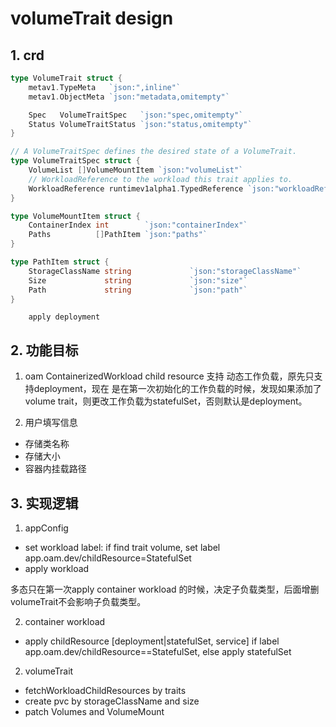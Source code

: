 # volumeTrait design

## 1. crd
```go
type VolumeTrait struct {
	metav1.TypeMeta   `json:",inline"`
	metav1.ObjectMeta `json:"metadata,omitempty"`

	Spec   VolumeTraitSpec   `json:"spec,omitempty"`
	Status VolumeTraitStatus `json:"status,omitempty"`
}

// A VolumeTraitSpec defines the desired state of a VolumeTrait.
type VolumeTraitSpec struct {
	VolumeList []VolumeMountItem `json:"volumeList"`
	// WorkloadReference to the workload this trait applies to.
	WorkloadReference runtimev1alpha1.TypedReference `json:"workloadRef"`
}

type VolumeMountItem struct {
	ContainerIndex int        `json:"containerIndex"`
	Paths          []PathItem `json:"paths"`
}

type PathItem struct {
	StorageClassName string             `json:"storageClassName"`
	Size             string             `json:"size"`
	Path             string             `json:"path"`
}
```
        apply deployment

## 2. 功能目标
1. oam ContainerizedWorkload child resource 支持 动态工作负载，原先只支持deployment，现在
是在第一次初始化的工作负载的时候，发现如果添加了 volume trait，则更改工作负载为statefulSet，否则默认是deployment。

2. 用户填写信息
- 存储类名称
- 存储大小
- 容器内挂载路径
    

## 3. 实现逻辑
1. appConfig 
- set workload label: if find trait volume, set label   app.oam.dev/childResource=StatefulSet 
- apply workload

多态只在第一次apply container workload 的时候，决定子负载类型，后面增删volumeTrait不会影响子负载类型。

2. container workload
- apply childResource [deployment|statefulSet, service]
    if label  app.oam.dev/childResource==StatefulSet,
    else
        apply statefulSet
      
2. volumeTrait
- fetchWorkloadChildResources by traits 
- create pvc by storageClassName and size 
- patch Volumes and VolumeMount
    

